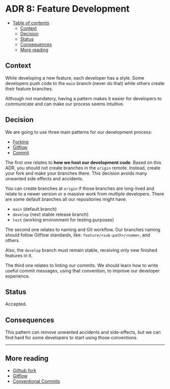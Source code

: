# ADR 8: Feature Development

* [Table of contents](#)
  * [Context](#context)
  * [Decision](#decision)
  * [Status](#status)
  * [Consequences](#consequences)
  * [More reading](#more-reading)

## Context

While developing a new feature, each developer has a style. Some developers push code to the `main` branch (never do that) while others create their feature branches.

Although not mandatory, having a pattern makes it easier for developers to communicate and can make our process seems intuitive.

## Decision

We are going to use three main patterns for our development process:

* [Forking](https://docs.github.com/en/free-pro-team@latest/github/getting-started-with-github/fork-a-repo)
* [Gitflow](https://www.atlassian.com/git/tutorials/comparing-workflows/gitflow-workflow)
* [Commit](https://www.conventionalcommits.org/en/v1.0.0/)

The first one relates to **how we host our development code**. Based on this ADR, you should not create branches in the `origin` remote. Instead, create your fork and make your branches there. This decision avoids many unwanted side effects and accidents.

You can create branches at `origin` if those branches are long-lived and relate to a newer version or a massive work from multiple developers. There are some default branches all our repositories might have:
* `main` (default branch)
* `develop` (next stable release branch)
* `test` (working environment for testing purposes)

The second one relates to naming and Git workflow. Our branches naming should follow Gitflow standards, like: `feature/<sub-path>/<name>`, and others.

Also, the `develop` branch must remain stable, receiving only new finished features in it.

The third one relates to linting our commits. We should learn how to write useful commit messages, using that convention, to improve our developer experience.

## Status

Accepted.

## Consequences

This pattern can remove unwanted accidents and side-effects, but we can find hard for some developers to start using those conventions.

---

## More reading

* [Github fork](https://docs.github.com/en/free-pro-team@latest/github/getting-started-with-github/fork-a-repo)
* [Gitflow](https://www.atlassian.com/git/tutorials/comparing-workflows/gitflow-workflow)
* [Conventional Commits](https://www.conventionalcommits.org/en/v1.0.0/)
